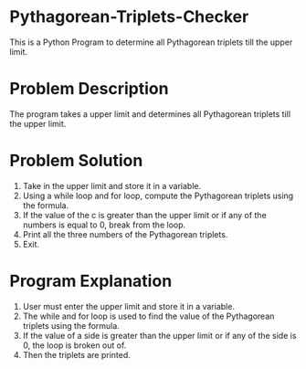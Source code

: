 # Pythagorean-Triplets-Checker
This is a Python Program to determine all Pythagorean triplets till the upper limit.

# Problem Description
The program takes a upper limit and determines all Pythagorean triplets till the upper limit.

# Problem Solution
1. Take in the upper limit and store it in a variable.
2. Using a while loop and for loop, compute the Pythagorean triplets using the formula.
3. If the value of the c is greater than the upper limit or if any of the numbers is equal to 0, break from the loop.
4. Print all the three numbers of the Pythagorean triplets.
5. Exit.

# Program Explanation
1. User must enter the upper limit and store it in a variable.
2. The while and for loop is used to find the value of the Pythagorean triplets using the formula.
3. If the value of a side is greater than the upper limit or if any of the side is 0, the loop is broken out of.
4. Then the triplets are printed.
